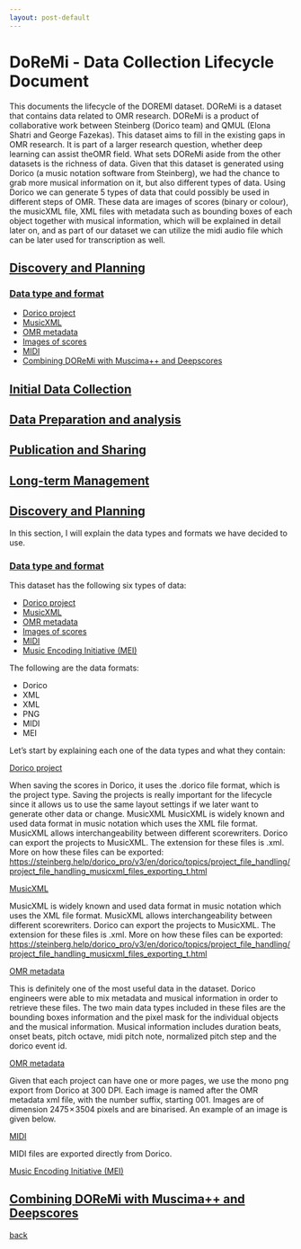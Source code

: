 ```yaml
---
layout: post-default
---
```


# DoReMi - Data Collection Lifecycle Document

This documents the lifecycle of the DOREMI dataset. DOReMi is a dataset that contains data related to OMR research. DOReMi is a product of collaborative work between Steinberg (Dorico team) and QMUL (Elona Shatri and George Fazekas). This dataset aims to fill in the existing gaps in OMR research. It is part of a larger research question, whether deep learning can assist theOMR field.  What sets DOReMi aside from the other datasets is the richness of data. Given that this dataset is generated using Dorico (a music notation software from Steinberg), we had the chance to grab more musical information on it, but also different types of data. Using Dorico we can generate 5 types of data that could possibly be used in different steps of OMR. These data are images of scores (binary or colour), the musicXML file, XML files with metadata such as bounding boxes of each object together with musical information, which will be explained in detail later on, and as part of our dataset we can utilize the midi audio file which can be later used for transcription as well. 

## [Discovery and Planning](#discovery-and-planning)

### [Data type and format](#Data-type-and-format)
*   [Dorico project](#dorico-project)
*   [MusicXML](#MusicXML)
*   [OMR metadata](#OMR-metadata)
*   [Images of scores](#Images-of-scores)
*   [MIDI](#MIDI)
*   [Combining DOReMi with Muscima++ and Deepscores]()

## [Initial Data Collection]()
## [Data Preparation and analysis]()
## [Publication and Sharing]()
## [Long-term Management]()

<hline>

##  <A href="#discovery-and-planning"> Discovery and Planning </A>

In this section, I will explain the data types and formats we have decided to use.

### <A href="#Data-type-and-format"> Data type and format </A>

This dataset has the following six types of data:

* [Dorico project](#dorico-project)
* [MusicXML](#MusicXML)
* [OMR metadata](#OMR-metadata)
* [Images of scores](#Images-of-scores)
* [MIDI](#MIDI) 
* [Music Encoding Initiative (MEI)](#MEI)

The following are the data formats:
*   Dorico
*   XML
*   XML
*   PNG
*   MIDI
*   MEI

Let’s start by explaining each one of the data types and what they contain:

<A href="#dorico-project"> Dorico project </A>


When saving the scores in Dorico, it uses the .dorico file format, which is the project type. Saving the projects is really important for the lifecycle since it allows us to use the same layout settings if we later want to generate other data or change.
MusicXML
MusicXML is widely known and used data format in music notation which uses the XML file format. MusicXML allows interchangeability between different scorewriters. Dorico can export the projects to MusicXML. The extension for these files is .xml. 
More on how these files can be exported: https://steinberg.help/dorico_pro/v3/en/dorico/topics/project_file_handling/project_file_handling_musicxml_files_exporting_t.html


<A href="#MusicXML">  MusicXML </A> 

MusicXML is widely known and used data format in music notation which uses the XML file format. MusicXML allows interchangeability between different scorewriters. Dorico can export the projects to MusicXML. The extension for these files is .xml. 
More on how these files can be exported: https://steinberg.help/dorico_pro/v3/en/dorico/topics/project_file_handling/project_file_handling_musicxml_files_exporting_t.html

<A href="#OMR-metadata"> OMR metadata </A> 

This is definitely one of the most useful data in the dataset. Dorico engineers were able to mix metadata and musical information in order to retrieve these files. The two main data types included in these files are the bounding boxes information and the pixel mask for the individual objects and the musical information. Musical information includes duration beats, onset beats, pitch octave, midi pitch note, normalized pitch step and the dorico event id. 

<A href="#Images-of-scores"> OMR metadata </A> 

Given that each project can have one or more pages, we use the mono png export from Dorico at 300 DPI. Each image is named after the OMR metadata xml file, with the number suffix, starting 001. Images are of dimension 2475 × 3504 pixels and are binarised. An example of an image is given below. 

<A href="#MIDI"> MIDI </A> 

MIDI files are exported directly from Dorico. 


<A href="#MEI"> Music Encoding Initiative (MEI) </A>


## <A href="#combining"> Combining DOReMi with Muscima++ and Deepscores </A>





[back](./)
